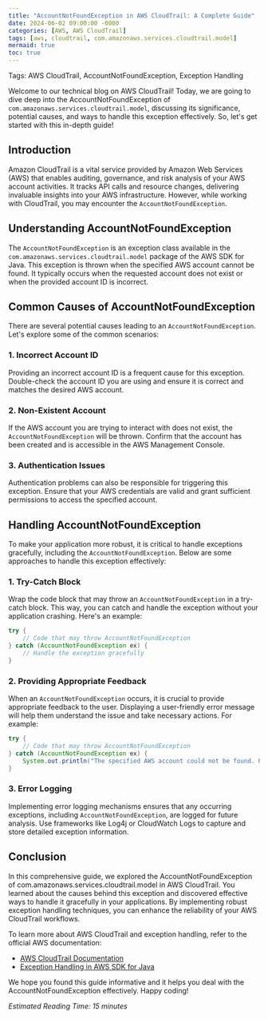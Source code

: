 ```yaml
---
title: "AccountNotFoundException in AWS CloudTrail: A Complete Guide"
date: 2024-06-02 09:00:00 -0000
categories: [AWS, AWS CloudTrail]
tags: [aws, cloudtrail, com.amazonaws.services.cloudtrail.model]
mermaid: true
toc: true
---
```



Tags: AWS CloudTrail, AccountNotFoundException, Exception Handling

Welcome to our technical blog on AWS CloudTrail! Today, we are going to dive deep into the AccountNotFoundException of `com.amazonaws.services.cloudtrail.model`, discussing its significance, potential causes, and ways to handle this exception effectively. So, let's get started with this in-depth guide!

## Introduction
Amazon CloudTrail is a vital service provided by Amazon Web Services (AWS) that enables auditing, governance, and risk analysis of your AWS account activities. It tracks API calls and resource changes, delivering invaluable insights into your AWS infrastructure. However, while working with CloudTrail, you may encounter the `AccountNotFoundException`.

## Understanding AccountNotFoundException
The `AccountNotFoundException` is an exception class available in the `com.amazonaws.services.cloudtrail.model` package of the AWS SDK for Java. This exception is thrown when the specified AWS account cannot be found. It typically occurs when the requested account does not exist or when the provided account ID is incorrect.

## Common Causes of AccountNotFoundException
There are several potential causes leading to an `AccountNotFoundException`. Let's explore some of the common scenarios:

### 1. Incorrect Account ID
Providing an incorrect account ID is a frequent cause for this exception. Double-check the account ID you are using and ensure it is correct and matches the desired AWS account.

### 2. Non-Existent Account
If the AWS account you are trying to interact with does not exist, the `AccountNotFoundException` will be thrown. Confirm that the account has been created and is accessible in the AWS Management Console.

### 3. Authentication Issues
Authentication problems can also be responsible for triggering this exception. Ensure that your AWS credentials are valid and grant sufficient permissions to access the specified account.

## Handling AccountNotFoundException
To make your application more robust, it is critical to handle exceptions gracefully, including the `AccountNotFoundException`. Below are some approaches to handle this exception effectively:

### 1. Try-Catch Block
Wrap the code block that may throw an `AccountNotFoundException` in a try-catch block. This way, you can catch and handle the exception without your application crashing. Here's an example:

```java
try {
    // Code that may throw AccountNotFoundException
} catch (AccountNotFoundException ex) {
    // Handle the exception gracefully
}
```

### 2. Providing Appropriate Feedback
When an `AccountNotFoundException` occurs, it is crucial to provide appropriate feedback to the user. Displaying a user-friendly error message will help them understand the issue and take necessary actions. For example:

```java
try {
    // Code that may throw AccountNotFoundException
} catch (AccountNotFoundException ex) {
    System.out.println("The specified AWS account could not be found. Please verify the account ID.");
}
```

### 3. Error Logging
Implementing error logging mechanisms ensures that any occurring exceptions, including `AccountNotFoundException`, are logged for future analysis. Use frameworks like Log4j or CloudWatch Logs to capture and store detailed exception information.

## Conclusion
In this comprehensive guide, we explored the AccountNotFoundException of com.amazonaws.services.cloudtrail.model in AWS CloudTrail. You learned about the causes behind this exception and discovered effective ways to handle it gracefully in your applications. By implementing robust exception handling techniques, you can enhance the reliability of your AWS CloudTrail workflows.

To learn more about AWS CloudTrail and exception handling, refer to the official AWS documentation:

- [AWS CloudTrail Documentation](https://docs.aws.amazon.com/awscloudtrail/latest/userguide/cloudtrail-user-guide.html)
- [Exception Handling in AWS SDK for Java](https://docs.aws.amazon.com/sdk-for-java/v1/developer-guide/java-dg-exceptions.html)

We hope you found this guide informative and it helps you deal with the AccountNotFoundException effectively. Happy coding!

*Estimated Reading Time: 15 minutes*